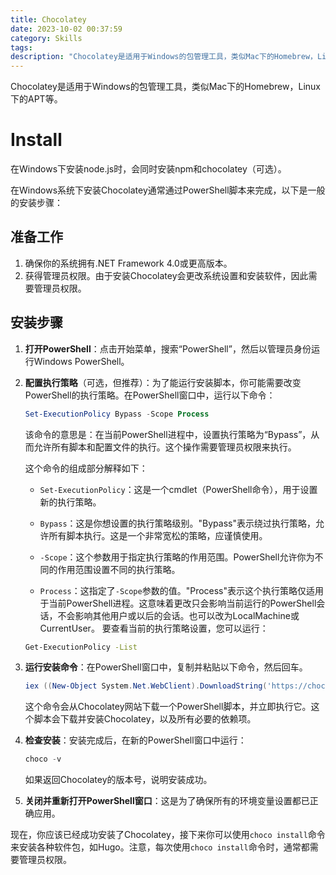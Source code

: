 ```yaml
---
title: Chocolatey
date: 2023-10-02 00:37:59
category: Skills
tags:
description: "Chocolatey是适用于Windows的包管理工具，类似Mac下的Homebrew，Linux下的APT等。"
---
```


Chocolatey是适用于Windows的包管理工具，类似Mac下的Homebrew，Linux下的APT等。
# Install
在Windows下安装node.js时，会同时安装npm和chocolatey（可选）。

在Windows系统下安装Chocolatey通常通过PowerShell脚本来完成，以下是一般的安装步骤：

## 准备工作

1. 确保你的系统拥有.NET Framework 4.0或更高版本。
2. 获得管理员权限。由于安装Chocolatey会更改系统设置和安装软件，因此需要管理员权限。

## 安装步骤

1. **打开PowerShell**：点击开始菜单，搜索“PowerShell”，然后以管理员身份运行Windows PowerShell。

2. **配置执行策略**（可选，但推荐）：为了能运行安装脚本，你可能需要改变PowerShell的执行策略。在PowerShell窗口中，运行以下命令：

    ```powershell
    Set-ExecutionPolicy Bypass -Scope Process
    ```
    该命令的意思是：在当前PowerShell进程中，设置执行策略为“Bypass”，从而允许所有脚本和配置文件的执行。这个操作需要管理员权限来执行。
    
	这个命令的组成部分解释如下：
	
	- `Set-ExecutionPolicy`：这是一个cmdlet（PowerShell命令），用于设置新的执行策略。
	
	- `Bypass`：这是你想设置的执行策略级别。"Bypass"表示绕过执行策略，允许所有脚本执行。这是一个非常宽松的策略，应谨慎使用。
	
	- `-Scope`：这个参数用于指定执行策略的作用范围。PowerShell允许你为不同的作用范围设置不同的执行策略。
	
	- `Process`：这指定了`-Scope`参数的值。"Process"表示这个执行策略仅适用于当前PowerShell进程。这意味着更改只会影响当前运行的PowerShell会话，不会影响其他用户或以后的会话。也可以改为LocalMachine或CurrentUser。
	要查看当前的执行策略设置，您可以运行：
	```bash
	Get-ExecutionPolicy -List
	```

3. **运行安装命令**：在PowerShell窗口中，复制并粘贴以下命令，然后回车。

    ```powershell
    iex ((New-Object System.Net.WebClient).DownloadString('https://chocolatey.org/install.ps1'))
    ```

    这个命令会从Chocolatey网站下载一个PowerShell脚本，并立即执行它。这个脚本会下载并安装Chocolatey，以及所有必要的依赖项。

4. **检查安装**：安装完成后，在新的PowerShell窗口中运行：

    ```powershell
    choco -v
    ```

    如果返回Chocolatey的版本号，说明安装成功。

5. **关闭并重新打开PowerShell窗口**：这是为了确保所有的环境变量设置都已正确应用。

现在，你应该已经成功安装了Chocolatey，接下来你可以使用`choco install`命令来安装各种软件包，如Hugo。注意，每次使用`choco install`命令时，通常都需要管理员权限。
